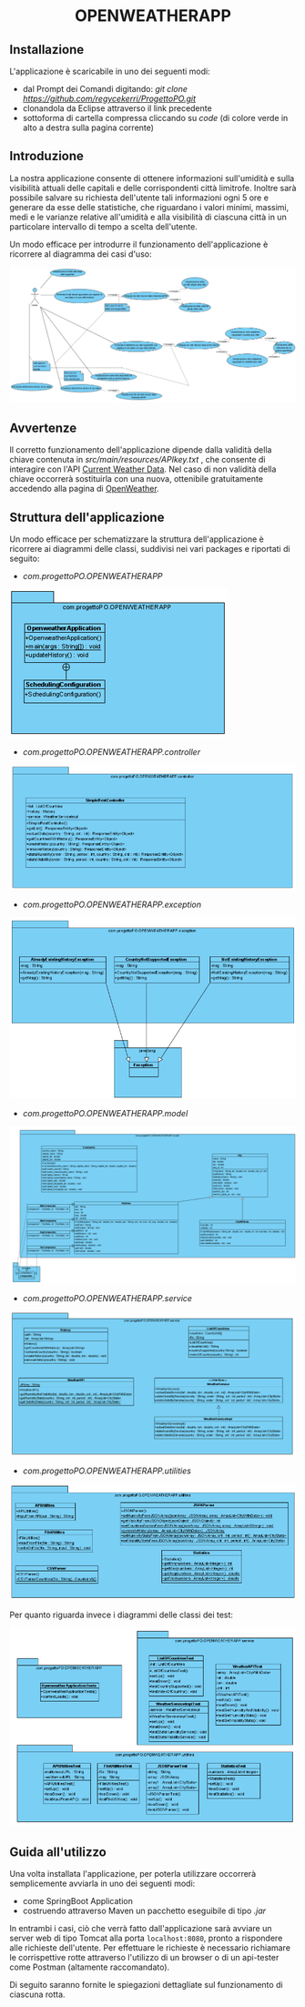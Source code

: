 <h1 align="center"> OPENWEATHERAPP </h1>

## Installazione

L'applicazione è scaricabile in uno dei seguenti modi:
* dal Prompt dei Comandi digitando:  <i> git clone https://github.com/regycekerri/ProgettoPO.git </i>
* clonandola da Eclipse attraverso il link precedente
* sottoforma di cartella compressa cliccando su <i>code</i> (di colore verde in alto a destra sulla pagina   corrente)

## Introduzione
 
La nostra applicazione consente di ottenere informazioni sull'umidità e sulla visibilità attuali delle capitali e delle corrispondenti città limitrofe. Inoltre sarà possibile salvare su richiesta dell'utente tali informazioni ogni 5 ore e generare da esse delle statistiche, che riguardano i valori minimi, massimi, medi e le varianze relative all'umidità e alla visibilità di ciascuna città in un particolare intervallo di tempo a scelta dell'utente.

Un modo efficace per introdurre il funzionamento dell'applicazione è ricorrere al diagramma dei casi d'uso:

![alt text](https://github.com/regycekerri/ProgettoPO/blob/master/UML/Diagramma%20dei%20casi%20d'uso.png)

## Avvertenze

Il corretto funzionamento dell'applicazione dipende dalla validità della chiave contenuta in <i> src/main/resources/APIkey.txt </i>, che consente di interagire con l'API [Current Weather Data](https://openweathermap.org/current#cycle).
Nel caso di non validità della chiave occorrerà sostituirla con una nuova, ottenibile gratuitamente accedendo alla pagina di [OpenWeather](https://openweathermap.org/).

## Struttura dell'applicazione

Un modo efficace per schematizzare la struttura dell'applicazione è ricorrere ai diagrammi delle classi, suddivisi nei vari packages e riportati di seguito:

* <i>com.progettoPO.OPENWEATHERAPP</i>

![alt text](https://github.com/regycekerri/ProgettoPO/blob/master/UML/com.progettoPO.OPENWEATHERAPP.png)

* <i>com.progettoPO.OPENWEATHERAPP.controller</i>

![alt text](https://github.com/regycekerri/ProgettoPO/blob/master/UML/com.progettoPO.OPENWEATHERAPP.controller.png)

* <i>com.progettoPO.OPENWEATHERAPP.exception</i>

![alt text](https://github.com/regycekerri/ProgettoPO/blob/master/UML/com.progettoPO.OPENWEATHERAPP.exception.png)

* <i>com.progettoPO.OPENWEATHERAPP.model</i>

![alt text](https://github.com/regycekerri/ProgettoPO/blob/master/UML/com.progettoPO.OPENWEATHERAPP.model.png)

* <i>com.progettoPO.OPENWEATHERAPP.service</i>

![alt text](https://github.com/regycekerri/ProgettoPO/blob/master/UML/com.progettoPO.OPENWEATHERAPP.service.png)

* <i>com.progettoPO.OPENWEATHERAPP.utilities</i>

![alt text](https://github.com/regycekerri/ProgettoPO/blob/master/UML/com.progettoPO.OPENWEATHERAPP.utilities.png)



Per quanto riguarda invece i diagrammi delle classi dei test:

![alt text](https://github.com/regycekerri/ProgettoPO/blob/master/UML/test.png)

## Guida all'utilizzo

Una volta installata l'applicazione, per poterla utilizzare occorrerà semplicemente avviarla in uno dei seguenti modi:
* come SpringBoot Application 
* costruendo attraverso Maven un pacchetto eseguibile di tipo <i>.jar</i>

In entrambi i casi, ciò che verrà fatto dall'applicazione sarà avviare un server web di tipo Tomcat alla porta ```localhost:8080```, pronto a rispondere alle richieste dell'utente. Per effettuare le richieste è necessario richiamare le corrispettive rotte attraverso l'utilizzo di un browser o di un api-tester come Postman (altamente raccomandato).

Di seguito saranno fornite le spiegazioni dettagliate sul funzionamento di ciascuna rotta.

